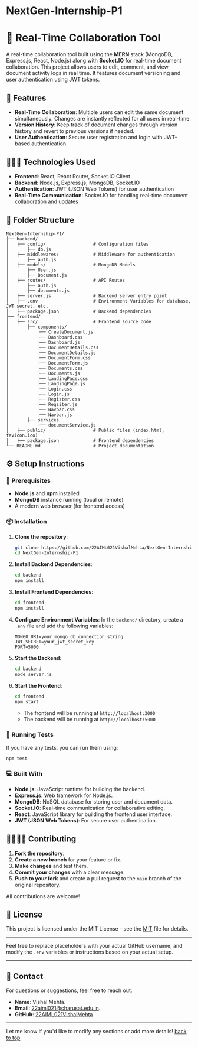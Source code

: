 # NextGen-Internship-P1
# 📝 Real-Time Collaboration Tool

A real-time collaboration tool built using the **MERN** stack (MongoDB, Express.js, React, Node.js) along with **Socket.IO** for real-time document collaboration. This project allows users to edit, comment, and view document activity logs in real time. It features document versioning and user authentication using JWT tokens.

## 🚀 Features

- **Real-Time Collaboration**: Multiple users can edit the same document simultaneously. Changes are instantly reflected for all users in real-time.
- **Version History**: Keep track of document changes through version history and revert to previous versions if needed.
- **User Authentication**: Secure user registration and login with JWT-based authentication.
  
## 🧑🏻‍💻 Technologies Used

- **Frontend**: React, React Router, Socket.IO Client
- **Backend**: Node.js, Express.js, MongoDB, Socket.IO
- **Authentication**: JWT (JSON Web Tokens) for user authentication
- **Real-Time Communication**: Socket.IO for handling real-time document collaboration and updates

## 📁 Folder Structure

```
NextGen-Internship-P1/
├── backend/
│   ├── config/                  # Configuration files
│       ├── db.js                  
│   ├── middlewares/             # Middleware for authentication
│       ├── auth.js
│   ├── models/                  # MongoDB Models
│       ├── User.js
│       ├── Document.js
│   ├── routes/                  # API Routes
│       ├── auth.js
│       ├── documents.js
│   ├── server.js                # Backend server entry point
│   ├── .env                     # Environment Variables for database, JWT secret, etc.
│   ├── package.json             # Backend dependencies
├── frontend/
│   ├── src/                     # Frontend source code
│       ├── components/
│           ├── CreateDocument.js
│           ├── Dashboard.css
│           ├── Dashboard.js
│           ├── DocumentDetails.css
│           ├── DocumentDetails.js
│           ├── DocumentForm.css
│           ├── DocumentForm.js
│           ├── Documents.css
│           ├── Documents.js
│           ├── LandingPage.css
│           ├── LandingPage.js
│           ├── Login.css
│           ├── Login.js
│           ├── Register.css
│           ├── Regsiter.js
│           ├── Navbar.css
│           ├── Navbar.js
│       ├── services
│           ├── documentService.js
│   ├── public/                  # Public files (index.html, favicon.ico)
│   ├── package.json             # Frontend dependencies
└── README.md                    # Project documentation
```

## ⚙️ Setup Instructions

### 🧮 Prerequisites

- **Node.js** and **npm** installed
- **MongoDB** instance running (local or remote)
- A modern web browser (for frontend access)

### 📦 Installation

1. **Clone the repository**:
   ```bash
   git clone https://github.com/22AIML021VishalMehta/NextGen-Internship-P1.git
   cd NextGen-Internship-P1
   ```

2. **Install Backend Dependencies**:
   ```bash
   cd backend
   npm install
   ```

3. **Install Frontend Dependencies**:
   ```bash
   cd frontend
   npm install
   ```

4. **Configure Environment Variables**:
   In the `backend/` directory, create a `.env` file and add the following variables:
   ```
   MONGO_URI=your_mongo_db_connection_string
   JWT_SECRET=your_jwt_secret_key
   PORT=5000
   ```

5. **Start the Backend**:
   ```bash
   cd backend
   node server.js
   ```

6. **Start the Frontend**:
   ```bash
   cd frontend
   npm start
   ```

   - The frontend will be running at `http://localhost:3000`
   - The backend will be running at `http://localhost:5000`

### 🧪 Running Tests

If you have any tests, you can run them using:
```bash
npm test
```

### 💻 Built With

- **Node.js**: JavaScript runtime for building the backend.
- **Express.js**: Web framework for Node.js.
- **MongoDB**: NoSQL database for storing user and document data.
- **Socket.IO**: Real-time communication for collaborative editing.
- **React**: JavaScript library for building the frontend user interface.
- **JWT (JSON Web Tokens)**: For secure user authentication.

## 🫱🏻‍🫲🏻 Contributing

1. **Fork the repository**.
2. **Create a new branch** for your feature or fix.
3. **Make changes** and test them.
4. **Commit your changes** with a clear message.
5. **Push to your fork** and create a pull request to the `main` branch of the original repository.

All contributions are welcome!

## 📜 License

This project is licensed under the MIT License - see the [MIT](LICENSE) file for details.

---

Feel free to replace placeholders with your actual GitHub username, and modify the `.env` variables or instructions based on your actual setup.

---

## 💬 Contact  
For questions or suggestions, feel free to reach out:  
- **Name**: Vishal Mehta.  
- **Email**: 22aiml021@charusat.edu.in.  
- **GitHub**: [22AIML021VishalMehta](https://github.com/22AIML021VishalMehta)

---

Let me know if you'd like to modify any sections or add more details! [back to top](https://github.com/22AIML021VishalMehta/NextGen-Internship-P1?tab=readme-ov-file#-real-time-collaboration-tool)
